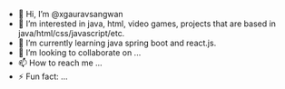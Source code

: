 - 👋 Hi, I’m @xgauravsangwan
- 👀 I’m interested in java, html, video games, projects that are based in java/html/css/javascript/etc.
- 🌱 I’m currently learning java spring boot and react.js.
- 💞️ I’m looking to collaborate on ...
- 📫 How to reach me ...
- ⚡ Fun fact: ...

<!---
xgauravsangwan/xgauravsangwan is a ✨ special ✨ repository because its `README.md` (this file) appears on your GitHub profile.
You can click the Preview link to take a look at your changes.
--->

